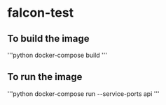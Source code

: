 # falcon-test
## To build the image
'''python
docker-compose build
'''

## To run the image
'''python 
docker-compose run --service-ports api
'''